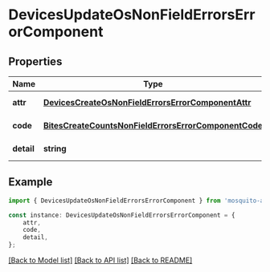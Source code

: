 # DevicesUpdateOsNonFieldErrorsErrorComponent


## Properties

Name | Type | Description | Notes
------------ | ------------- | ------------- | -------------
**attr** | [**DevicesCreateOsNonFieldErrorsErrorComponentAttr**](DevicesCreateOsNonFieldErrorsErrorComponentAttr.md) |  | [default to undefined]
**code** | [**BitesCreateCountsNonFieldErrorsErrorComponentCode**](BitesCreateCountsNonFieldErrorsErrorComponentCode.md) |  | [default to undefined]
**detail** | **string** |  | [default to undefined]

## Example

```typescript
import { DevicesUpdateOsNonFieldErrorsErrorComponent } from 'mosquito-alert';

const instance: DevicesUpdateOsNonFieldErrorsErrorComponent = {
    attr,
    code,
    detail,
};
```

[[Back to Model list]](../README.md#documentation-for-models) [[Back to API list]](../README.md#documentation-for-api-endpoints) [[Back to README]](../README.md)
